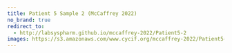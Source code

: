 ```yaml
---
title: Patient 5 Sample 2 (McCaffrey 2022)
no_brand: true
redirect_to:
  - http://labsyspharm.github.io/mccaffrey-2022/Patient5-2
images: https://s3.amazonaws.com/www.cycif.org/mccaffrey-2022/Patient5-2
---
```

